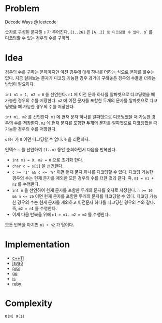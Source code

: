 # Problem

[Decode Ways @ leetcode](https://leetcode.com/explore/interview/card/top-interview-questions-hard/121/dynamic-programming/861/)

숫자로 구성된 문자열 `s` 가 주어진다. `[1..26]` 은 `[A..Z] 로 디코딩할
수 있다. `s` 를 디코딩할 수 있는 경우의 수를 구하라.

# Idea

경우의 수를 구하는 문제이지만 이전 경우에 대해 하나를 더하는 식으로
문제를 풀수는 없다. 지금 살펴보는 문자가 디코딩 가능한 경우 과거에
구해놓은 경우의 수들을 더하는 방법이 필요하다.

`int n1 = 1, n2 = 0` 를 선언한다. `n1` 에 이전 문자 하나를 알파벳으로
디코딩했을 때 가능한 경우의 수를 저장한다. `n2` 에 이전 문자를 포함한
두개의 문자를 알파벳으로 디코딩했을 때 가능한 경우의 수를 저장한다.

`int m1, m2` 를 선언한다. `m1` 에 현재 문자 하나를 알파벳으로
디코딩했을 때 가능한 경우의 수를 저장한다. `m2` 에 현재 문자를 포함한
두개의 문자를 알파벳으로 디코딩했을 때 가능한 경우의 수를 저장한다.

`s[0]` 가 `0` 이면 디코딩할 수 없다. `0` 을 리턴하자.

인덱스 `i` 를 선언하여 `[1..n)` 동안 순회하면서 다음을 반복한다.

* `int m1 = 0, m2 = 0` 으로 초기화 한다.
* `char c = s[i]` 을 선언한다.
* `c >= '1' && c <= '9'` 이면 현재 문자 하나를 디코딩할 수
  있다. 디코딩 가능한 경우의 수는 현재 문자를 제외한 모든 경우의 수를
  더한 것과 같다. 즉, `m1 = n1 + n2` 를 수행한다.
* `int n` 을 선언하여 현재 문자를 포함한 두개의 문자를 숫자로
  저장한다. `n >= 10 && n <= 26` 이면 현재 문자를 포함한 두개의 문자를
  디코딩할 수 있다. 디코딩 가능한 경우의 수는 현재 문자를 제외하고
  이전문자 하나를 디코딩한 경우의 수와 같다. 즉, `m2 = n1` 를
  수행한다.
* 이제 다음 반복을 위해 `n1 = m1, n2 = m2` 를 수행한다.
  
모든 반복을 마치면 `n1 + n2` 가 답이다.

# Implementation

* [c++11](a.cpp)
* [java8](Solution.java)
* [py3](a.py)
* [go](a.go)
* [js](a.js)
* [ruby](a.rb)

# Complexity

```
O(N) O(1)
```
